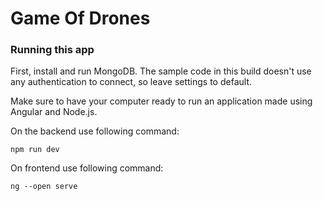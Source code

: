 # Game Of Drones

### Running this app

First, install and run MongoDB. The sample code in this build doesn't use any authentication to
connect, so leave settings to default.

Make sure to have your computer ready to run an application made using Angular and Node.js.

On the backend use following command:

    npm run dev 

On frontend use following command:

    ng --open serve

